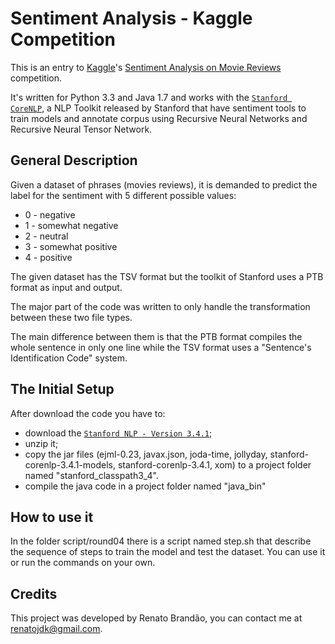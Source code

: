 Sentiment Analysis - Kaggle Competition
===================================

This is an entry to [Kaggle](http://www.kaggle.com/)'s
[Sentiment Analysis on Movie Reviews](http://www.kaggle.com/c/sentiment-analysis-on-movie-reviews)
competition.

It's written for Python 3.3 and Java 1.7 and works with the [`Stanford CoreNLP`](http://nlp.stanford.edu/software/corenlp.shtml),
a NLP Toolkit released by Stanford that have sentiment tools to train models and annotate corpus using Recursive Neural Networks
and Recursive Neural Tensor Network.


General Description
-----------------

Given a dataset of phrases (movies reviews), it is demanded to predict the label for the sentiment with 5 different possible values:

- 0 - negative
- 1 - somewhat negative
- 2 - neutral
- 3 - somewhat positive
- 4 - positive

The given dataset has the TSV format but the toolkit of Stanford uses a PTB format as input and output.

The major part of the code was written to only handle the transformation between these two file types.

The main difference between them is that the PTB format compiles the whole sentence in only one line while the TSV format uses a
"Sentence's Identification Code" system.


The Initial Setup
-------------

After download the code you have to:

- download the [`Stanford NLP - Version 3.4.1`](http://nlp.stanford.edu/software/stanford-corenlp-full-2014-08-27.zip);
- unzip it;
- copy the jar files (ejml-0.23, javax.json, joda-time, jollyday, stanford-corenlp-3.4.1-models, stanford-corenlp-3.4.1, xom) to
a project folder named "stanford_classpath3_4".
- compile the java code in a project folder named "java_bin"


How to use it
-------------

In the folder script/round04 there is a script named step.sh that describe the sequence of steps to train the model and test 
the dataset. You can use it or run the commands on your own.


Credits
---------

This project was developed by Renato Brandão, you can contact me at
<renatojdk@gmail.com>.

